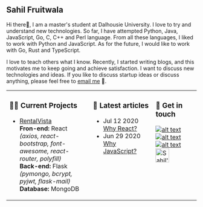 ## Sahil Fruitwala

Hi there👋, I am a master's student at Dalhousie University. I love to try and understand new technologies. So far, I have attempted Python, Java, JavaScript, Go, C, C++ and Perl language. From all these languages, I liked to work with Python and JavaScript. As for the future, I would like to work with Go, Rust and TypeScript.

I love to teach others what I know. Recently, I started writing blogs, and this motivates me to keep going and achieve satisfaction. I want to discuss new technologies and ideas. If you like to discuss startup ideas or discuss anything, please feel free to [email me](sahilfruitwala007@gmail.com) 💬.

<table><tr><td valign="top">

### 👨‍💻 Current Projects
<!-- recent_releases starts -->
* [RentalVista](https://rentalvista.herokuapp.com/)  
**Fron-end:** React  
*(axios, react-bootstrap, font-awesome, react-router, polyfill)*  
**Back-end:** Flask  *(pymongo, bcrypt, pyjwt, flask-mail)*  
**Database:** MongoDB 

 <!-- * [Frontend Repository](https://github.com/SahilFruitwala/rental-vista)
  * [Backend Repository](https://github.com/SahilFruitwala/rentalvista-backend) -->
</td><td valign="top">

### 📝 Latest articles
<!-- blog starts -->
* Jul 12 2020 [Why React?](https://dev.to/sahil_/why-react-273g) 
* Jun 29 2020 [Why JavaScript?](https://dev.to/sahil_/why-javascript-2nm7) 
</td><td valign="top">

### 📙 Get in touch
<!-- tils starts -->
[![alt text][1.1]][1]
[![alt text][2.1]][2]
[![alt text][4.1]][4] 
<a href="https://dev.to/sahil_"><img src="https://d2fltix0v2e0sb.cloudfront.net/dev-badge.svg" alt="Sahil's DEV Profile" height="37" width="36"></a>

<!-- tils ends -->
</td></tr></table>


<!-- links to social media icons -->
<!-- no need to change these -->

<!-- icons with padding -->

[1.1]: https://img.icons8.com/color/42/000000/twitter.png (Twitter)
[2.1]: https://img.icons8.com/color/42/000000/linkedin.png (LinkedIn)
[3.1]: https://img.icons8.com/color/42/000000/medium-monogram.png (Medium)
[4.1]: https://img.icons8.com/material-sharp/42/000000/github.png (Github)

<!-- links to your social media accounts -->
<!-- update these accordingly -->

[1]: https://twitter.com/Sahil_Fruitwala
[2]: https://www.linkedin.com/in/sahilfruitwala/
[3]: https://medium.com/@SahilFruitwala
[4]: https://github.com/SahilFruitwala

<!-- Please don't remove this: Grab your social icons from https://github.com/carlsednaoui/gitsocial -->

<!--
**SahilFruitwala/SahilFruitwala** is a ✨ _special_ ✨ repository because its `README.md` (this file) appears on your GitHub profile.

Here are some ideas to get you started:

- 🔭 I’m currently working on ...
- 🌱 I’m currently learning ...
- 👯 I’m looking to collaborate on ...
- 🤔 I’m looking for help with ...
- 💬 Ask me about ...
- 📫 How to reach me: ...
- 😄 Pronouns: ...
- ⚡ Fun fact: ...
-->
